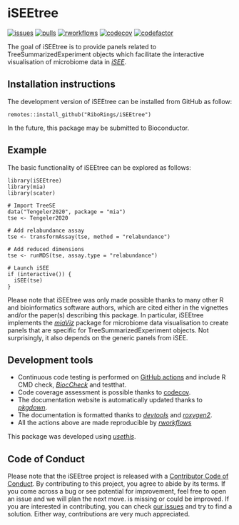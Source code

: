 # iSEEtree

[![issues](https://img.shields.io/github/issues/RiboRings/iSEEtree)](https://github.com/RiboRings/iSEEtree/issues)
[![pulls](https://img.shields.io/github/issues-pr/RiboRings/iSEEtree)](https://github.com/RiboRings/iSEEtree/pulls)
[![rworkflows](https://github.com/RiboRings/iSEEtree/workflows/rworkflows/badge.svg?branch=devel)](https://github.com/RiboRings/iSEEtree/actions/workflows/rworkflows)
[![codecov](https://codecov.io/gh/RiboRings/iSEEtree/branch/devel/graph/badge.svg)](https://app.codecov.io/gh/RiboRings/iSEEtree?branch=devel)
[![codefactor](https://www.codefactor.io/repository/github/riborings/iseetree/badge)](https://www.codefactor.io/repository/github/riborings/iseetree)

The goal of iSEEtree is to provide panels related to TreeSummarizedExperiment
objects which facilitate the interactive visualisation of microbiome data in
[_iSEE_](https://isee.github.io/).

## Installation instructions
The development version of iSEEtree can be installed from GitHub as follow:

```
remotes::install_github("RiboRings/iSEEtree")
```

In the future, this package may be submitted to Bioconductor.

## Example
The basic functionality of iSEEtree can be explored as follows:

```
library(iSEEtree)
library(mia)
library(scater)

# Import TreeSE
data("Tengeler2020", package = "mia")
tse <- Tengeler2020

# Add relabundance assay
tse <- transformAssay(tse, method = "relabundance")

# Add reduced dimensions
tse <- runMDS(tse, assay.type = "relabundance")

# Launch iSEE
if (interactive()) {
  iSEE(tse)
}
```

Please note that iSEEtree was only made possible thanks to many other R and
bioinformatics software authors, which are cited either in the vignettes and/or
the paper(s) describing this package. In particular, iSEEtree implements the [_miaViz_](https://microbiome.github.io/miaViz/) package for microbiome data
visualisation to create panels that are specific for TreeSummarizedExperiment
objects. Not surprisingly, it also depends on the generic panels from iSEE.

## Development tools
- Continuous code testing is performed on
  [GitHub actions](https://github.com/features/actions) and include R CMD check,
  [_BiocCheck_](https://bioconductor.org/packages/3.16/bioc/html/BiocCheck.html)
  and testthat.
- Code coverage assessment is possible thanks to
  [codecov](https://app.codecov.io/gh/).
- The documentation website is automatically updated thanks to
  [_pkgdown_](https://cran.r-project.org/web/packages/pkgdown/).
- The documentation is formatted thanks to
  [_devtools_](https://cran.r-project.org/web/packages/devtools/) and
  [_roxygen2_](https://cran.r-project.org/web/packages/roxygen2/).
- All the actions above are made reproducible by
  [_rworkflows_](https://neurogenomics.github.io/rworkflows/)

This package was developed using
[_usethis_](https://cran.r-project.org/web/packages/usethis/).

## Code of Conduct
Please note that the iSEEtree project is released with a
[Contributor Code of Conduct](https://bioconductor.org/about/code-of-conduct/).
By contributing to this project, you agree to abide by its terms. If you come
across a bug or see potential for improvement, feel free to open an issue and we
will plan the next move. is missing or could be improved. If you are interested
in contributing, you can check [our issues](https://github.com/RiboRings/iSEEtree/issues)
and try to find a solution. Either way, contributions are very much appreciated.
